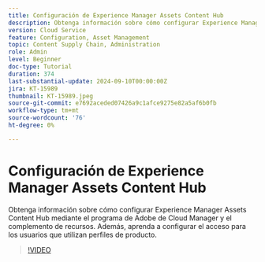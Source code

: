 ```yaml
---
title: Configuración de Experience Manager Assets Content Hub
description: Obtenga información sobre cómo configurar Experience Manager Assets Content Hub mediante el programa de Adobe de Cloud Manager y el complemento de recursos. Además, aprenda a configurar el acceso para los usuarios que utilizan perfiles de producto.
version: Cloud Service
feature: Configuration, Asset Management
topic: Content Supply Chain, Administration
role: Admin
level: Beginner
doc-type: Tutorial
duration: 374
last-substantial-update: 2024-09-10T00:00:00Z
jira: KT-15989
thumbnail: KT-15989.jpeg
source-git-commit: e7692aceded07426a9c1afce9275e82a5af6b0fb
workflow-type: tm+mt
source-wordcount: '76'
ht-degree: 0%

---
```



# Configuración de Experience Manager Assets Content Hub

Obtenga información sobre cómo configurar Experience Manager Assets Content Hub mediante el programa de Adobe de Cloud Manager y el complemento de recursos. Además, aprenda a configurar el acceso para los usuarios que utilizan perfiles de producto.

>[!VIDEO](https://video.tv.adobe.com/v/3433513/?learn=on)

